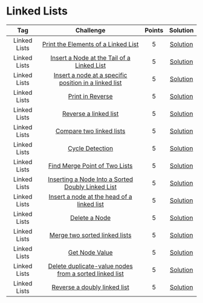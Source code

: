 # Linked Lists

|    Tag    |                                                                        Challenge                                                                       | Points |                                                                                                  Solution                                                                                                  |
|:---------------:|:------------------------------------------------------------------------------------------------------------------------------------------------------:|:------:|:----------------------------------------------------------------------------------------------------------------------------------------------------------------------------------------------------------:|
|      Linked Lists     | [Print the Elements of a Linked List](https://www.hackerrank.com/challenges/print-the-elements-of-a-linked-list/)                                                                                         |   5  | [Solution](PrintTheElements.java)                             |
|      Linked Lists     | [Insert a Node at the Tail of a Linked List](https://www.hackerrank.com/challenges/insert-a-node-at-the-tail-of-a-linked-list/)                                                                                        |   5   | [Solution](InsertANodeAtTheTail.java)                                                               |
|      Linked Lists     | [Insert a node at a specific position in a linked list](https://www.hackerrank.com/challenges/insert-a-node-at-a-specific-position-in-a-linked-list/) |   5   | [Solution](InsertANodeAtASpecificPosition.java) |                                                              
|      Linked Lists     | [Print in Reverse](https://www.hackerrank.com/challenges/print-the-elements-of-a-linked-list-in-reverse/)|   5   | [Solution](PrintInReverse.java)                                                               |
|      Linked Lists     | [Reverse a linked list](https://www.hackerrank.com/challenges/reverse-a-linked-list/)|   5   | [Solution](ReverseLinkedList.java)  |                                                            
|      Linked Lists     | [Compare two linked lists](https://www.hackerrank.com/challenges/compare-two-linked-lists/) |   5   | [Solution](CompareTwoLinkedLists.java)                                                         |
|      Linked Lists     | [Cycle Detection](https://www.hackerrank.com/challenges/detect-whether-a-linked-list-contains-a-cycle/)| 5 | [Solution](CycleDetection.java) |
|      Linked Lists     | [Find Merge Point of Two Lists](https://www.hackerrank.com/challenges/find-the-merge-point-of-two-joined-linked-lists/)| 5 | [Solution](FindMergePoint.java) |
|      Linked Lists     | [Inserting a Node Into a Sorted Doubly Linked List](https://www.hackerrank.com/challenges/insert-a-node-into-a-sorted-doubly-linked-list/)| 5 | [Solution](InsertionSortedDoubly.java) |
|      Linked Lists     | [Insert a node at the head of a linked list](https://www.hackerrank.com/challenges/insert-a-node-at-the-head-of-a-linked-list/)| 5 | [Solution](InsertANodeAtTheHead.java) |
|      Linked Lists     | [Delete a Node](https://www.hackerrank.com/challenges/delete-a-node-from-a-linked-list/)| 5 | [Solution](DeleteANode.java) |
|      Linked Lists     | [Merge two sorted linked lists](https://www.hackerrank.com/challenges/merge-two-sorted-linked-lists/)| 5 | [Solution](MergeTwoSortedLists.java) |
|      Linked Lists     | [Get Node Value](https://www.hackerrank.com/challenges/get-the-value-of-the-node-at-a-specific-position-from-the-tail/)| 5 | [Solution](GetNodeValue.java) |
|      Linked Lists     | [Delete duplicate-value nodes from a sorted linked list](https://www.hackerrank.com/challenges/delete-duplicate-value-nodes-from-a-sorted-linked-list/) | 5 | [Solution](DeleteDuplicates.java) |
|      Linked Lists     |   [Reverse a doubly linked list](https://www.hackerrank.com/challenges/reverse-a-doubly-linked-list/)| 5 | [Solution](ReverseDoubly.java) |


